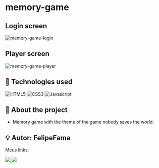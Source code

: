 # memory-game

## Login screen
![memory-game-login](https://user-images.githubusercontent.com/91050670/204289287-79e0c14e-a02c-44fd-9fb7-5d3c14048446.png)

## Player screen
![memory-game-player](https://user-images.githubusercontent.com/91050670/204289336-9beca9f9-d4c7-44c4-81ac-f4e1487fe95e.png)

## :wrench: Technologies used

![HTML5](https://img.shields.io/badge/html5-%23E34F26.svg?style=for-the-badge&logo=html5&logoColor=white)
![CSS3](https://img.shields.io/badge/css3-%231572B6.svg?style=for-the-badge&logo=css3&logoColor=white)
![Javascript](https://img.shields.io/badge/JavaScript-F7DF1E?style=for-the-badge&logo=javascript&logoColor=black)

## :book: About the project

- Memory game with the theme of the game nobody saves the world.

## :bulb:	Autor: FelipeFama
   Meus links:
   
   <a href="https://www.linkedin.com/in/felipe-fama/">
    <img src="https://img.shields.io/badge/LinkedIn-0077B5?style=for-the-badge&logo=linkedin&logoColor=white">
   </a> 
   
  <a href="https://github.com/FelipeFama">
   <img src="https://img.shields.io/badge/GitHub-100000?style=for-the-badge&logo=github&logoColor=white">
  </a>
